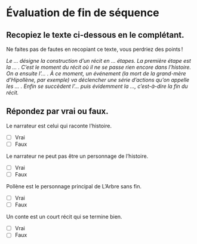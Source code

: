 # Évaluation de fin de séquence

## Recopiez le texte ci-dessous en le complétant.
Ne faites pas de fautes en recopiant ce texte, vous perdriez des points !

*Le ... désigne la construction d’un récit en ... étapes.*
*La première étape est la ... . C’est le moment du récit où il ne se passe rien encore dans l’histoire. On a ensuite l’... . À ce moment, un événement (la mort de la grand-mère d’Hipollène, par exemple) va déclencher une série d’actions qu’on appelle les ... . Enfin se succèdent l’... puis évidemment la ..., c’est-à-dire la fin du récit.*

## Répondez par vrai ou faux.
Le narrateur est celui qui raconte l’histoire.
- [ ] Vrai
- [ ] Faux

Le narrateur ne peut pas être un personnage de l’histoire.
- [ ] Vrai
- [ ] Faux

Pollène est le personnage principal de L’Arbre sans fin.
- [ ] Vrai
- [ ] Faux

Un conte est un court récit qui se termine bien.
- [ ] Vrai
- [ ] Faux